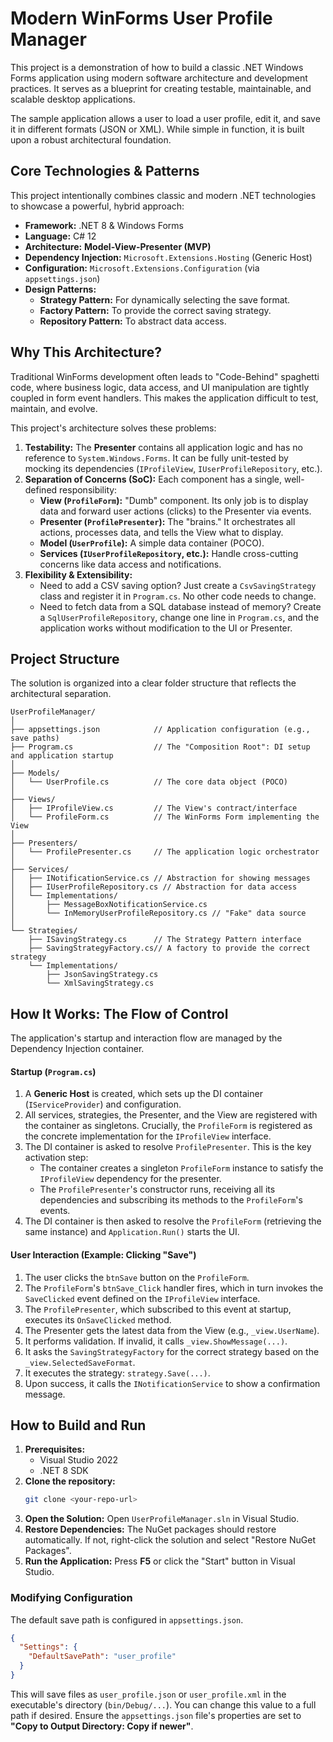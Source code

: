 ﻿# Modern WinForms User Profile Manager

This project is a demonstration of how to build a classic .NET Windows Forms application using modern software architecture and development practices. It serves as a blueprint for creating testable, maintainable, and scalable desktop applications.

The sample application allows a user to load a user profile, edit it, and save it in different formats (JSON or XML). While simple in function, it is built upon a robust architectural foundation.

## Core Technologies & Patterns

This project intentionally combines classic and modern .NET technologies to showcase a powerful, hybrid approach:

-   **Framework:** .NET 8 & Windows Forms
-   **Language:** C# 12
-   **Architecture:** **Model-View-Presenter (MVP)**
-   **Dependency Injection:** `Microsoft.Extensions.Hosting` (Generic Host)
-   **Configuration:** `Microsoft.Extensions.Configuration` (via `appsettings.json`)
-   **Design Patterns:**
    -   **Strategy Pattern:** For dynamically selecting the save format.
    -   **Factory Pattern:** To provide the correct saving strategy.
    -   **Repository Pattern:** To abstract data access.

## Why This Architecture?

Traditional WinForms development often leads to "Code-Behind" spaghetti code, where business logic, data access, and UI manipulation are tightly coupled in form event handlers. This makes the application difficult to test, maintain, and evolve.

This project's architecture solves these problems:

1.  **Testability:** The **Presenter** contains all application logic and has no reference to `System.Windows.Forms`. It can be fully unit-tested by mocking its dependencies (`IProfileView`, `IUserProfileRepository`, etc.).
2.  **Separation of Concerns (SoC):** Each component has a single, well-defined responsibility:
    -   **View (`ProfileForm`):** "Dumb" component. Its only job is to display data and forward user actions (clicks) to the Presenter via events.
    -   **Presenter (`ProfilePresenter`):** The "brains." It orchestrates all actions, processes data, and tells the View what to display.
    -   **Model (`UserProfile`):** A simple data container (POCO).
    -   **Services (`IUserProfileRepository`, etc.):** Handle cross-cutting concerns like data access and notifications.
3.  **Flexibility & Extensibility:**
    -   Need to add a CSV saving option? Just create a `CsvSavingStrategy` class and register it in `Program.cs`. No other code needs to change.
    -   Need to fetch data from a SQL database instead of memory? Create a `SqlUserProfileRepository`, change one line in `Program.cs`, and the application works without modification to the UI or Presenter.

## Project Structure

The solution is organized into a clear folder structure that reflects the architectural separation.

```
UserProfileManager/
│
├── appsettings.json            // Application configuration (e.g., save paths)
├── Program.cs                  // The "Composition Root": DI setup and application startup
│
├── Models/
│   └── UserProfile.cs          // The core data object (POCO)
│
├── Views/
│   ├── IProfileView.cs         // The View's contract/interface
│   └── ProfileForm.cs          // The WinForms Form implementing the View
│
├── Presenters/
│   └── ProfilePresenter.cs     // The application logic orchestrator
│
├── Services/
│   ├── INotificationService.cs // Abstraction for showing messages
│   ├── IUserProfileRepository.cs // Abstraction for data access
│   └── Implementations/
│       ├── MessageBoxNotificationService.cs
│       └── InMemoryUserProfileRepository.cs // "Fake" data source
│
└── Strategies/
    ├── ISavingStrategy.cs      // The Strategy Pattern interface
    ├── SavingStrategyFactory.cs// A factory to provide the correct strategy
    └── Implementations/
        ├── JsonSavingStrategy.cs
        └── XmlSavingStrategy.cs
```

## How It Works: The Flow of Control

The application's startup and interaction flow are managed by the Dependency Injection container.

#### Startup (`Program.cs`)

1.  A **Generic Host** is created, which sets up the DI container (`IServiceProvider`) and configuration.
2.  All services, strategies, the Presenter, and the View are registered with the container as singletons. Crucially, the `ProfileForm` is registered as the concrete implementation for the `IProfileView` interface.
3.  The DI container is asked to resolve `ProfilePresenter`. This is the key activation step:
    -   The container creates a singleton `ProfileForm` instance to satisfy the `IProfileView` dependency for the presenter.
    -   The `ProfilePresenter`'s constructor runs, receiving all its dependencies and subscribing its methods to the `ProfileForm`'s events.
4.  The DI container is then asked to resolve the `ProfileForm` (retrieving the same instance) and `Application.Run()` starts the UI.

#### User Interaction (Example: Clicking "Save")

1.  The user clicks the `btnSave` button on the `ProfileForm`.
2.  The `ProfileForm`'s `btnSave_Click` handler fires, which in turn invokes the `SaveClicked` event defined on the `IProfileView` interface.
3.  The `ProfilePresenter`, which subscribed to this event at startup, executes its `OnSaveClicked` method.
4.  The Presenter gets the latest data from the View (e.g., `_view.UserName`).
5.  It performs validation. If invalid, it calls `_view.ShowMessage(...)`.
6.  It asks the `SavingStrategyFactory` for the correct strategy based on the `_view.SelectedSaveFormat`.
7.  It executes the strategy: `strategy.Save(...)`.
8.  Upon success, it calls the `INotificationService` to show a confirmation message.

## How to Build and Run

1.  **Prerequisites:**
    -   Visual Studio 2022
    -   .NET 8 SDK
2.  **Clone the repository:**
    ```bash
    git clone <your-repo-url>
    ```
3.  **Open the Solution:** Open `UserProfileManager.sln` in Visual Studio.
4.  **Restore Dependencies:** The NuGet packages should restore automatically. If not, right-click the solution and select "Restore NuGet Packages".
5.  **Run the Application:** Press **F5** or click the "Start" button in Visual Studio.

### Modifying Configuration

The default save path is configured in `appsettings.json`.

```json
{
  "Settings": {
    "DefaultSavePath": "user_profile"
  }
}
```

This will save files as `user_profile.json` or `user_profile.xml` in the executable's directory (`bin/Debug/...`). You can change this value to a full path if desired. Ensure the `appsettings.json` file's properties are set to **"Copy to Output Directory: Copy if newer"**.
